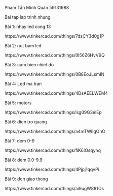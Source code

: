Phạm Tấn Minh Quân 59131988
<p> Bai tap lap trinh nhung
<p> Bài 1: nhay led cong 13
<p> https://www.tinkercad.com/things/7dsCY3d0g1P

Bài 2: nut bam led
<p> https://www.tinkercad.com/things/0I56Z6HvV9Q

Bài 3: cam bien nhiet do
<p> https://www.tinkercad.com/things/0B8EoJLsmIN
  
Bài 4: Led ma tran
<p> https://www.tinkercad.com/things/4DsAEELWEM4
  
Bài 5: motors
<p> https://www.tinkercad.com/things/lsg09G3elEp
  
Bài 6: dien tro quang
<p> https://www.tinkercad.com/things/a4mTWlIgOhO
    
Bài 7: dem 0-9
<p> https://www.tinkercad.com/things/fiK6IOsqyhq
    
Bài 8: dem 0.0-9.9
<p> https://www.tinkercad.com/things/4Pjpj1qqvPi

Bài 9: den giao thong  
<p> https://www.tinkercad.com/things/ai9ugW881Os
